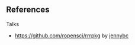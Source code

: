 ## References

Talks

* https://github.com/ropensci/rrrpkg by [jennybc](https://github.com/jennybc)
